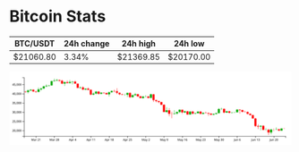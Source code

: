 # Bitcoin Stats

BTC/USDT|24h change|24h high|24h low|
|---|---|---|---|
|$21060.80|3.34%|$21369.85|$20170.00|

<img src="./chart.svg">
